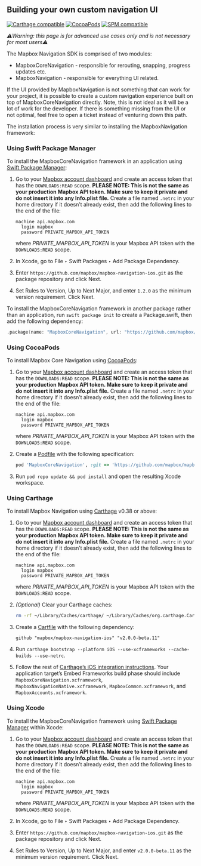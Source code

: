 ## Building your own custom navigation UI

[![Carthage compatible](https://img.shields.io/badge/Carthage-compatible-4BC51D.svg?style=flat)](https://github.com/Carthage/Carthage)
[![CocoaPods](https://img.shields.io/cocoapods/v/MapboxCoreNavigation.svg)](https://cocoapods.org/pods/MapboxCoreNavigation/)
[![SPM compatible](https://img.shields.io/badge/SPM-compatible-4BC51D.svg?style=flat)](https://swift.org/package-manager/)

_⚠️Warning: this page is for advanced use cases only and is not necessary for most users⚠️_

The Mapbox Navigation SDK is comprised of two modules:

* MapboxCoreNavigation - responsible for rerouting, snapping, progress updates etc.
* MapboxNavigation - responsible for everything UI related.

If the UI provided by MapboxNavigation is not something that can work for your project, it is possible to create a custom navigation experience built on top of MapboxCoreNavigation directly. Note, this is not ideal as it will be a lot of work for the developer. If there is something missing from the UI or not optimal, feel free to open a ticket instead of venturing down this path.

The installation process is very similar to installing the MapboxNavigation framework:

### Using Swift Package Manager

To install the MapboxCoreNavigation framework in an application using [Swift Package Manager](https://swift.org/package-manager/):

1. Go to your [Mapbox account dashboard](https://account.mapbox.com/) and create an access token that has the `DOWNLOADS:READ` scope. **PLEASE NOTE: This is not the same as your production Mapbox API token. Make sure to keep it private and do not insert it into any Info.plist file.** Create a file named `.netrc` in your home directory if it doesn’t already exist, then add the following lines to the end of the file:
   ```
   machine api.mapbox.com
     login mapbox
     password PRIVATE_MAPBOX_API_TOKEN
   ```
   where _PRIVATE_MAPBOX_API_TOKEN_ is your Mapbox API token with the `DOWNLOADS:READ` scope. 

1. In Xcode, go to File ‣ Swift Packages ‣ Add Package Dependency.

1. Enter `https://github.com/mapbox/mapbox-navigation-ios.git` as the package repository and click Next.

1. Set Rules to Version, Up to Next Major, and enter `1.2.0` as the minimum version requirement. Click Next.

To install the MapboxCoreNavigation framework in another package rather than an application, run `swift package init` to create a Package.swift, then add the following dependency:

```swift
.package(name: "MapboxCoreNavigation", url: "https://github.com/mapbox/mapbox-navigation-ios.git", .exact("2.0.0-beta.11"))
```

### Using CocoaPods

To install Mapbox Core Navigation using [CocoaPods](https://cocoapods.org/):

1. Go to your [Mapbox account dashboard](https://account.mapbox.com/) and create an access token that has the `DOWNLOADS:READ` scope. **PLEASE NOTE: This is not the same as your production Mapbox API token. Make sure to keep it private and do not insert it into any Info.plist file.** Create a file named `.netrc` in your home directory if it doesn’t already exist, then add the following lines to the end of the file:
   ```
   machine api.mapbox.com 
     login mapbox
     password PRIVATE_MAPBOX_API_TOKEN
   ```
   where _PRIVATE_MAPBOX_API_TOKEN_ is your Mapbox API token with the `DOWNLOADS:READ` scope. 

1. Create a [Podfile](https://guides.cocoapods.org/syntax/podfile.html) with the following specification:
   ```ruby
   pod 'MapboxCoreNavigation', :git => 'https://github.com/mapbox/mapbox-navigation-ios.git', :tag => 'v2.0.0-beta.11'
   ```

1. Run `pod repo update && pod install` and open the resulting Xcode workspace.

### Using Carthage

To install Mapbox Navigation using [Carthage](https://github.com/Carthage/Carthage/) v0.38 or above:

1. Go to your [Mapbox account dashboard](https://account.mapbox.com/) and create an access token that has the `DOWNLOADS:READ` scope. **PLEASE NOTE: This is not the same as your production Mapbox API token. Make sure to keep it private and do not insert it into any Info.plist file.** Create a file named `.netrc` in your home directory if it doesn’t already exist, then add the following lines to the end of the file:
   ```
   machine api.mapbox.com
     login mapbox
     password PRIVATE_MAPBOX_API_TOKEN
   ```
   where _PRIVATE_MAPBOX_API_TOKEN_ is your Mapbox API token with the `DOWNLOADS:READ` scope. 

1. _(Optional)_ Clear your Carthage caches:
   ```bash
   rm -rf ~/Library/Caches/carthage/ ~/Library/Caches/org.carthage.CarthageKit/binaries/{MapboxCommon-ios,MapboxNavigationNative}
   ```

1. Create a [Cartfile](https://github.com/Carthage/Carthage/blob/master/Documentation/Artifacts.md#github-repositories) with the following dependency:
   ```cartfile
   github "mapbox/mapbox-navigation-ios" "v2.0.0-beta.11"
   ```

1. Run `carthage bootstrap --platform iOS --use-xcframeworks --cache-builds --use-netrc`.

1. Follow the rest of [Carthage’s iOS integration instructions](https://github.com/Carthage/Carthage#if-youre-building-for-ios-tvos-or-watchos). Your application target’s Embed Frameworks build phase should include `MapboxCoreNavigation.xcframework`, `MapboxNavigationNative.xcframework`, `MapboxCommon.xcframework`, and `MapboxAccounts.xcframework`.

### Using Xcode

To install the MapboxCoreNavigation framework using [Swift Package Manager](https://swift.org/package-manager/) within Xcode:

1. Go to your [Mapbox account dashboard](https://account.mapbox.com/) and create an access token that has the `DOWNLOADS:READ` scope. **PLEASE NOTE: This is not the same as your production Mapbox API token. Make sure to keep it private and do not insert it into any Info.plist file.** Create a file named `.netrc` in your home directory if it doesn’t already exist, then add the following lines to the end of the file:
   ```
   machine api.mapbox.com
     login mapbox
     password PRIVATE_MAPBOX_API_TOKEN
   ```
   where _PRIVATE_MAPBOX_API_TOKEN_ is your Mapbox API token with the `DOWNLOADS:READ` scope. 

1. In Xcode, go to File ‣ Swift Packages ‣ Add Package Dependency.

1. Enter `https://github.com/mapbox/mapbox-navigation-ios.git` as the package repository and click Next.

1. Set Rules to Version, Up to Next Major, and enter `v2.0.0-beta.11` as the minimum version requirement. Click Next.
